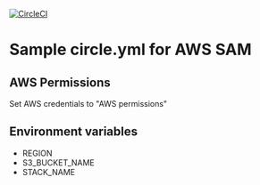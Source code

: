 [![CircleCI](https://circleci.com/gh/yoshidashingo/aws-sam-circleci.svg?style=svg)](https://circleci.com/gh/yoshidashingo/aws-sam-circleci)

# Sample circle.yml for AWS SAM

## AWS Permissions
Set AWS credentials to "AWS permissions"

## Environment variables
- REGION
- S3_BUCKET_NAME
- STACK_NAME
